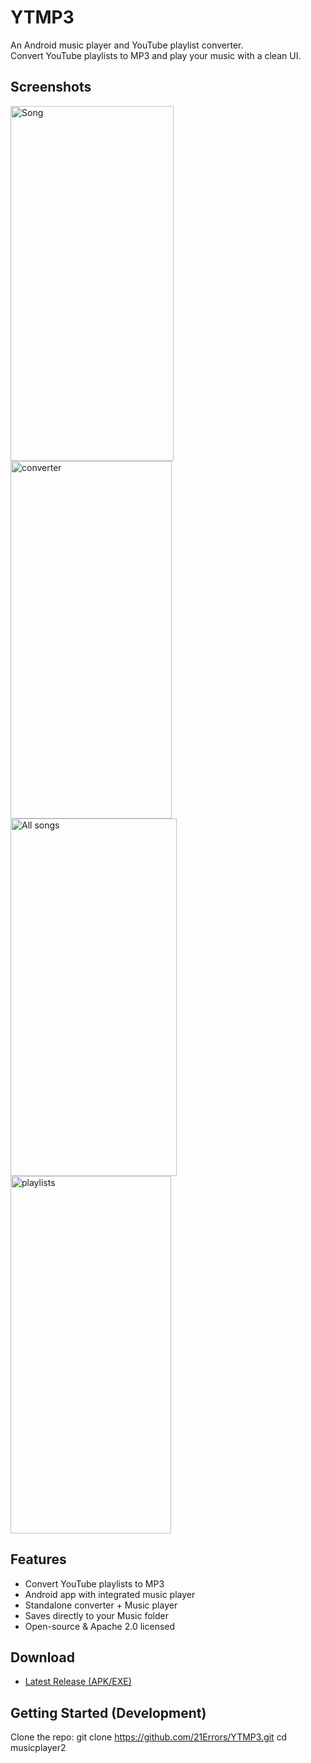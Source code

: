 # YTMP3

An Android music player and YouTube playlist converter.  
Convert YouTube playlists to MP3 and play your music with a clean UI.  

##  Screenshots
<img width="261" height="568" alt="Song" src="https://github.com/user-attachments/assets/af9efc90-b61a-4826-aaeb-4cd285534fbe" />
<img width="258" height="572" alt="converter" src="https://github.com/user-attachments/assets/c77e23e0-1b86-490a-b34b-0b83e870f572" />
<img width="266" height="572" alt="All songs" src="https://github.com/user-attachments/assets/f1308246-aaa9-4e22-b9fd-37f164a5320a" />
<img width="257" height="572" alt="playlists" src="https://github.com/user-attachments/assets/e46c2e13-6d95-41da-b512-59586d3b1850" />



##  Features
- Convert YouTube playlists to MP3
- Android app with integrated  music player
- Standalone converter + Music player
- Saves directly to your Music folder
- Open-source & Apache 2.0 licensed

## Download
- [Latest Release (APK/EXE)](https://github.com/21Errors/YTMP3/releases)

## Getting Started (Development)
Clone the repo:
git clone  https://github.com/21Errors/YTMP3.git
cd musicplayer2


